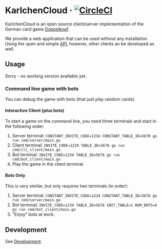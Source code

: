 # KarlchenCloud · [![CircleCI](https://circleci.com/gh/supermihi/karlchencloud.svg?style=shield)](https://circleci.com/gh/supermihi/karlchencloud)

KarlchenCloud is an open source client/server implementation of the German card game
[Doppelkopf](https://en.wikipedia.org/wiki/Doppelkopf).


We provide a web application that can be used without any installation.
Using the open and simple [API](api/README.md), however, other clients an be developed as well.
## Usage
Sorry - no working version available yet.

### Command line game with bots
You can debug the game with bots (that just play random cards).

#### Interactive Client (plus bots)
To start a game on the command line, you need three terminals and start in the
following order:
1. Server terminal:
   `CONSTANT_INVITE_CODE=1234 CONSTANT_TABLE_ID=5678 go run cmd/server/main.go`
1. Client terminal:
   `INVITE_CODE=1234 TABLE_ID=5678 go run cmd/cli_client/main.go`
1. Bot terminal:
   `INVITE_CODE=1234 TABLE_ID=5678 go run cmd/bot_client/main.go`
1. Play the game in the client terminal.

#### Bots Only
This is very similar, but only requires two terminals (in order):
1. Server terminal:
   `CONSTANT_INVITE_CODE=1234 CONSTANT_TABLE_ID=5678 go run cmd/server/main.go`
1. Bot terminal:
   `INVITE_CODE=1234 TABLE_ID=5678 INIT_TABLE=1 NUM_BOTS=4 go run cmd/bot_client/main.go`
1. "Enjoy" bots at work.


## Development
See [Development](Development.md).

